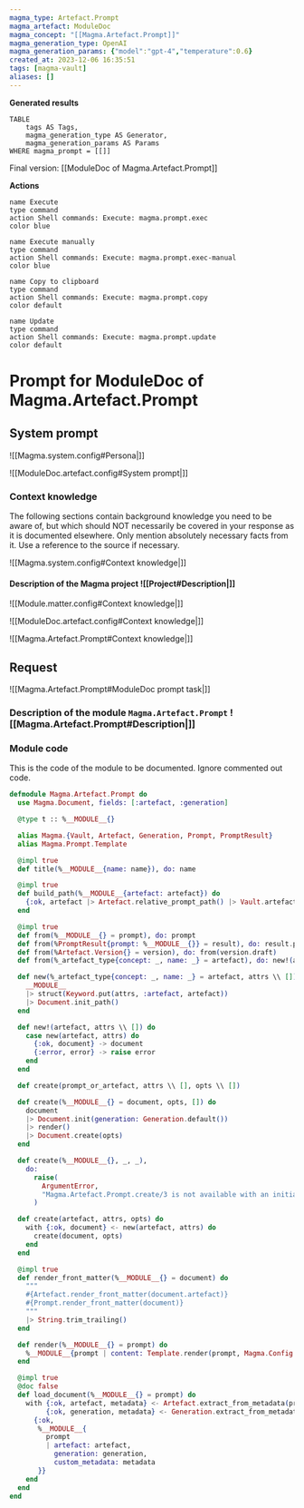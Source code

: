 ```yaml
---
magma_type: Artefact.Prompt
magma_artefact: ModuleDoc
magma_concept: "[[Magma.Artefact.Prompt]]"
magma_generation_type: OpenAI
magma_generation_params: {"model":"gpt-4","temperature":0.6}
created_at: 2023-12-06 16:35:51
tags: [magma-vault]
aliases: []
---
```


**Generated results**

```dataview
TABLE
	tags AS Tags,
	magma_generation_type AS Generator,
	magma_generation_params AS Params
WHERE magma_prompt = [[]]
```

Final version: [[ModuleDoc of Magma.Artefact.Prompt]]

**Actions**

```button
name Execute
type command
action Shell commands: Execute: magma.prompt.exec
color blue
```
```button
name Execute manually
type command
action Shell commands: Execute: magma.prompt.exec-manual
color blue
```
```button
name Copy to clipboard
type command
action Shell commands: Execute: magma.prompt.copy
color default
```
```button
name Update
type command
action Shell commands: Execute: magma.prompt.update
color default
```

# Prompt for ModuleDoc of Magma.Artefact.Prompt

## System prompt

![[Magma.system.config#Persona|]]

![[ModuleDoc.artefact.config#System prompt|]]

### Context knowledge

The following sections contain background knowledge you need to be aware of, but which should NOT necessarily be covered in your response as it is documented elsewhere. Only mention absolutely necessary facts from it. Use a reference to the source if necessary.

![[Magma.system.config#Context knowledge|]]

#### Description of the Magma project ![[Project#Description|]]

![[Module.matter.config#Context knowledge|]]

![[ModuleDoc.artefact.config#Context knowledge|]]

![[Magma.Artefact.Prompt#Context knowledge|]]


## Request

![[Magma.Artefact.Prompt#ModuleDoc prompt task|]]

### Description of the module `Magma.Artefact.Prompt` ![[Magma.Artefact.Prompt#Description|]]

### Module code

This is the code of the module to be documented. Ignore commented out code.

```elixir
defmodule Magma.Artefact.Prompt do
  use Magma.Document, fields: [:artefact, :generation]

  @type t :: %__MODULE__{}

  alias Magma.{Vault, Artefact, Generation, Prompt, PromptResult}
  alias Magma.Prompt.Template

  @impl true
  def title(%__MODULE__{name: name}), do: name

  @impl true
  def build_path(%__MODULE__{artefact: artefact}) do
    {:ok, artefact |> Artefact.relative_prompt_path() |> Vault.artefact_generation_path()}
  end

  @impl true
  def from(%__MODULE__{} = prompt), do: prompt
  def from(%PromptResult{prompt: %__MODULE__{}} = result), do: result.prompt
  def from(%Artefact.Version{} = version), do: from(version.draft)
  def from(%_artefact_type{concept: _, name: _} = artefact), do: new!(artefact).name

  def new(%_artefact_type{concept: _, name: _} = artefact, attrs \\ []) do
    __MODULE__
    |> struct(Keyword.put(attrs, :artefact, artefact))
    |> Document.init_path()
  end

  def new!(artefact, attrs \\ []) do
    case new(artefact, attrs) do
      {:ok, document} -> document
      {:error, error} -> raise error
    end
  end

  def create(prompt_or_artefact, attrs \\ [], opts \\ [])

  def create(%__MODULE__{} = document, opts, []) do
    document
    |> Document.init(generation: Generation.default())
    |> render()
    |> Document.create(opts)
  end

  def create(%__MODULE__{}, _, _),
    do:
      raise(
        ArgumentError,
        "Magma.Artefact.Prompt.create/3 is not available with an initialized document"
      )

  def create(artefact, attrs, opts) do
    with {:ok, document} <- new(artefact, attrs) do
      create(document, opts)
    end
  end

  @impl true
  def render_front_matter(%__MODULE__{} = document) do
    """
    #{Artefact.render_front_matter(document.artefact)}
    #{Prompt.render_front_matter(document)}
    """
    |> String.trim_trailing()
  end

  def render(%__MODULE__{} = prompt) do
    %__MODULE__{prompt | content: Template.render(prompt, Magma.Config.project())}
  end

  @impl true
  @doc false
  def load_document(%__MODULE__{} = prompt) do
    with {:ok, artefact, metadata} <- Artefact.extract_from_metadata(prompt.custom_metadata),
         {:ok, generation, metadata} <- Generation.extract_from_metadata(metadata) do
      {:ok,
       %__MODULE__{
         prompt
         | artefact: artefact,
           generation: generation,
           custom_metadata: metadata
       }}
    end
  end
end

```
